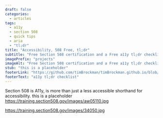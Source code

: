 ```yaml
---
draft: false
categories: 
  - articles
tags: 
  - a11y
  - section 508
  - quick tips
  - aria
  - "tl;dr"
title: "Accessibility, 508 Free, tl;dr"
subtitle: "Free Section 508 certification and a Free a11y tl;dr checklist"
imagePrefix: "projects"
imageAlt: "Free Section 508 certification and a Free a11y tl;dr checklist"
stub: "this is a placeholder"
footerLink: "https://github.com/timBrockman/timBrockman.github.io/blob/master/a11y_checklist.md"
footerText: "a11y tl;dr checklist"
---
```

Section 508 is 
A11y, is more than just a less accessible shorthand for accessibility.
this is a placeholder
https://training.section508.gov/images/aw05110.jpg

https://training.section508.gov/images/34050.jpg
